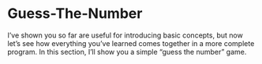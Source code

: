 # Guess-The-Number
I’ve shown you so far are useful for introducing basic concepts, but now let’s see how everything you’ve learned comes together in a  more complete program. In this section, I’ll show you a simple “guess the  number” game. 

